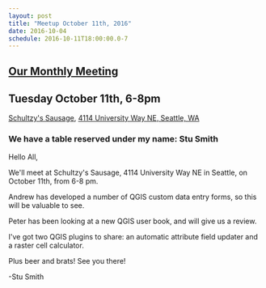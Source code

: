 ```yaml
---
layout: post
title: "Meetup October 11th, 2016"
date: 2016-10-04
schedule: 2016-10-11T18:00:00.0-7
---
```


## [Our Monthly Meeting](http://www.meetup.com/Puget-Sound-QGIS-Users-Group/events/234608558)

## Tuesday October 11th, 6-8pm

[Schultzy's Sausage](http://www.shultzys.com/), [4114 University Way NE, Seattle, WA](http://www.openstreetmap.org/?mlat=47.65729&mlon=-122.31297#map=19/47.65729/-122.31297)

### We have a table reserved under my name: Stu Smith

Hello All,

We'll meet at Schultzy's Sausage, 4114 University Way NE in Seattle, on October 11th, from 6-8 pm.

Andrew has developed a number of QGIS custom data entry forms, so this will be valuable to see. 

Peter has been looking at a new QGIS user book, and will give us a review.

I've got two QGIS plugins to share: an automatic attribute field updater and a raster cell calculator. 

Plus beer and brats!  See you there!

-Stu Smith